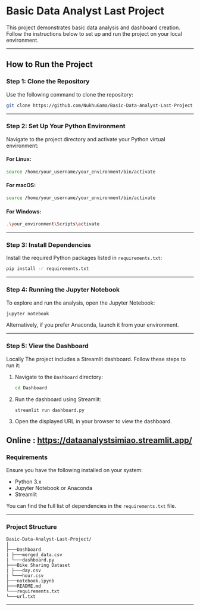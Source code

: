 # Basic Data Analyst Last Project

This project demonstrates basic data analysis and dashboard creation. Follow the instructions below to set up and run the project on your local environment.

---

## How to Run the Project

### Step 1: Clone the Repository

Use the following command to clone the repository:

```bash
git clone https://github.com/NukhuGama/Basic-Data-Analyst-Last-Project.git
```

---

### Step 2: Set Up Your Python Environment

Navigate to the project directory and activate your Python virtual environment:

#### For Linux:
```bash
source /home/your_username/your_environment/bin/activate
```

#### For macOS:
```bash
source /home/your_username/your_environment/bin/activate
```

#### For Windows:
```bash
.\your_environment\Scripts\activate
```

---

### Step 3: Install Dependencies

Install the required Python packages listed in `requirements.txt`:

```bash
pip install -r requirements.txt
```

---

### Step 4: Running the Jupyter Notebook

To explore and run the analysis, open the Jupyter Notebook:

```bash
jupyter notebook
```

Alternatively, if you prefer Anaconda, launch it from your environment.

---

### Step 5: View the Dashboard
Locally
The project includes a Streamlit dashboard. Follow these steps to run it:

1. Navigate to the `Dashboard` directory:
   ```bash
   cd Dashboard
   ```

2. Run the dashboard using Streamlit:
   ```bash
   streamlit run dashboard.py
   ```

3. Open the displayed URL in your browser to view the dashboard.

Online : https://dataanalystsimiao.streamlit.app/
---

### Requirements

Ensure you have the following installed on your system:
- Python 3.x
- Jupyter Notebook or Anaconda
- Streamlit

You can find the full list of dependencies in the `requirements.txt` file.

---

### Project Structure

```
Basic-Data-Analyst-Last-Project/
│
├───Dashboard
| ├───merged_data.csv
| └───dashboard.py
├───Bike Sharing Dataset
| ├───day.csv
| └───hour.csv
├───notebook.ipynb
├───README.md
└───requirements.txt
└───url.txt
```

---
